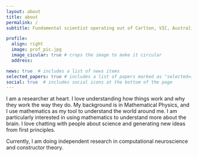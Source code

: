 ```yaml
---
layout: about
title: about
permalink: /
subtitle: Fundamental scientist operating out of Carlton, VIC, Australia. Email me if you wanna chat!

profile:
  align: right
  image: prof_pic.jpg
  image_cicular: true # crops the image to make it circular
  address:

news: true  # includes a list of news items
selected_papers: true # includes a list of papers marked as "selected={true}"
social: true  # includes social icons at the bottom of the page
---
```

I am a researcher at heart. I love understanding how things work and why they work the way they do. My background is in Mathematical Physics, and I use mathematics as my tool to understand the world around me. I am particularly interested in using mathematics to understand more about the brain. I love chatting with people about science and generating new ideas from first principles.

Currently, I am doing independent research in computational neuroscience and constructor theory.